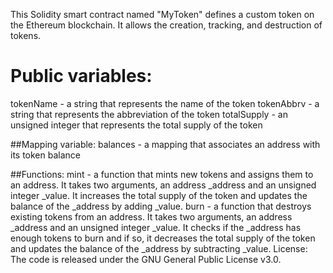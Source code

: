 
This Solidity smart contract named "MyToken" defines a custom token on the Ethereum blockchain. It allows the creation, tracking, and destruction of tokens.

# Public variables:
tokenName - a string that represents the name of the token
tokenAbbrv - a string that represents the abbreviation of the token
totalSupply - an unsigned integer that represents the total supply of the token

##Mapping variable:
balances - a mapping that associates an address with its token balance

##Functions:
mint - a function that mints new tokens and assigns them to an address. It takes two arguments, an address _address and an unsigned integer _value. It increases the total supply of the token and updates the balance of the _address by adding _value.
burn - a function that destroys existing tokens from an address. It takes two arguments, an address _address and an unsigned integer _value. It checks if the _address has enough tokens to burn and if so, it decreases the total supply of the token and updates the balance of the _address by subtracting _value.
License:
The code is released under the GNU General Public License v3.0.
